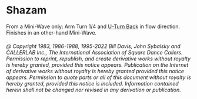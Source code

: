 
# Shazam

From a Mini-Wave only: Arm Turn 1/4 and 
[U-Turn Back](../b1/turn_back.md) in flow direction.
Finishes in an other-hand Mini-Wave.

###### @ Copyright 1983, 1986-1988, 1995-2022 Bill Davis, John Sybalsky and CALLERLAB Inc., The International Association of Square Dance Callers. Permission to reprint, republish, and create derivative works without royalty is hereby granted, provided this notice appears. Publication on the Internet of derivative works without royalty is hereby granted provided this notice appears. Permission to quote parts or all of this document without royalty is hereby granted, provided this notice is included. Information contained herein shall not be changed nor revised in any derivation or publication.
